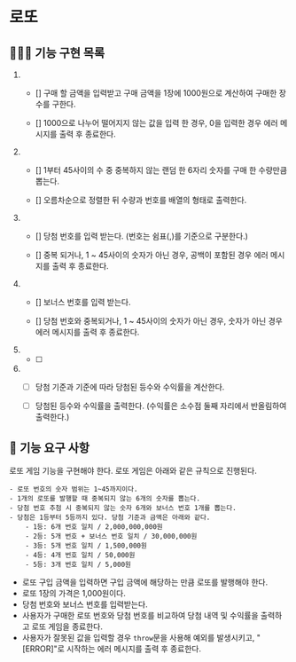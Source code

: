 # 로또

## 👨🏻‍💻 기능 구현 목록

1. - [] 구매 할 금액을 입력받고 구매 금액을 1장에 1000원으로 계산하여 구매한 장수를 구한다.

   - [] 1000으로 나누어 떨어지지 않는 값을 입력 한 경우, 0을 입력한 경우 에러 메시지를 출력 후 종료한다.

2. - [] 1부터 45사이의 수 중 중복하지 않는 랜덤 한 6자리 숫자를 구매 한 수량만큼 뽑는다.

   - [] 오름차순으로 정렬한 뒤 수량과 번호를 배열의 형태로 출력한다.

3. - [] 당첨 번호를 입력 받는다. (번호는 쉼표(,)를 기준으로 구분한다.)

   - [] 중복 되거나, 1 ~ 45사이의 숫자가 아닌 경우, 공백이 포함된 경우 에러 메시지를 출력 후 종료한다.

4. - [] 보너스 번호를 입력 받는다.

   - [] 당첨 번호와 중복되거나, 1 ~ 45사이의 숫자가 아닌 경우, 숫자가 아닌 경우 에러 메시지를 출력 후 종료한다.

5. - [ ]

6. - [ ] 당첨 기준과 기준에 따라 당첨된 등수와 수익률을 계산한다.

   - [ ] 당첨된 등수와 수익률을 출력한다. (수익률은 소수점 둘째 자리에서 반올림하여 출력한다.)

## 🚀 기능 요구 사항

로또 게임 기능을 구현해야 한다. 로또 게임은 아래와 같은 규칙으로 진행된다.

```
- 로또 번호의 숫자 범위는 1~45까지이다.
- 1개의 로또를 발행할 때 중복되지 않는 6개의 숫자를 뽑는다.
- 당첨 번호 추첨 시 중복되지 않는 숫자 6개와 보너스 번호 1개를 뽑는다.
- 당첨은 1등부터 5등까지 있다. 당첨 기준과 금액은 아래와 같다.
    - 1등: 6개 번호 일치 / 2,000,000,000원
    - 2등: 5개 번호 + 보너스 번호 일치 / 30,000,000원
    - 3등: 5개 번호 일치 / 1,500,000원
    - 4등: 4개 번호 일치 / 50,000원
    - 5등: 3개 번호 일치 / 5,000원
```

- 로또 구입 금액을 입력하면 구입 금액에 해당하는 만큼 로또를 발행해야 한다.
- 로또 1장의 가격은 1,000원이다.
- 당첨 번호와 보너스 번호를 입력받는다.
- 사용자가 구매한 로또 번호와 당첨 번호를 비교하여 당첨 내역 및 수익률을 출력하고 로또 게임을 종료한다.
- 사용자가 잘못된 값을 입력할 경우 `throw`문을 사용해 예외를 발생시키고, "[ERROR]"로 시작하는 에러 메시지를 출력 후 종료한다.

